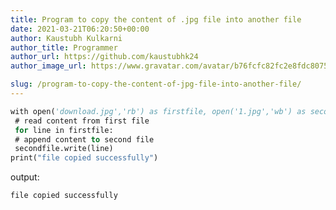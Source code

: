 ```yaml
---
title: Program to copy the content of .jpg file into another file
date: 2021-03-21T06:20:50+00:00
author: Kaustubh Kulkarni
author_title: Programmer
author_url: https://github.com/kaustubhk24
author_image_url: https://www.gravatar.com/avatar/b76fcfc82fc2e8fdc8075636f1735f61?s=200

slug: /program-to-copy-the-content-of-jpg-file-into-another-file/
---
```

```vb title="file.vb"
with open('download.jpg','rb') as firstfile, open('1.jpg','wb') as secondfile:
 # read content from first file
 for line in firstfile:
 # append content to second file
 secondfile.write(line)
print("file copied successfully")
```

output:

```vb title="file.vb"
file copied successfully

```